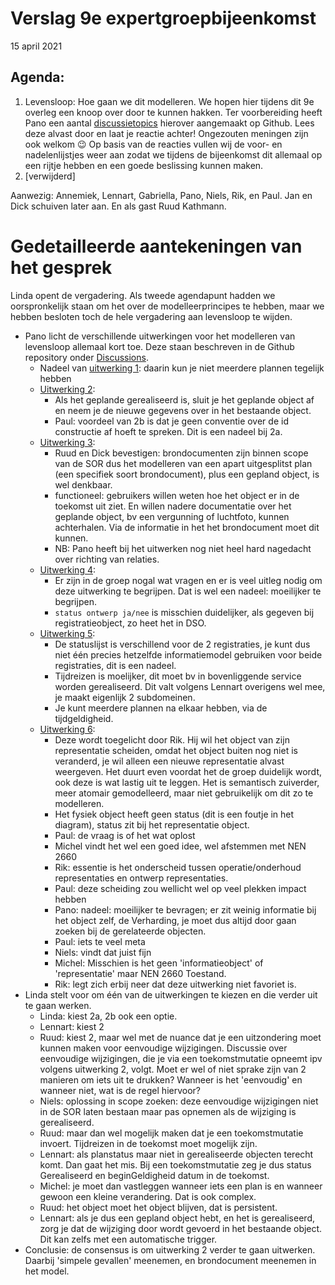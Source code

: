 # Verslag 9e expertgroepbijeenkomst 
15 april 2021

## Agenda: 
1.	Levensloop: Hoe gaan we dit modelleren. We hopen hier tijdens dit 9e overleg een knoop over door te kunnen hakken. 
Ter voorbereiding heeft Pano een aantal [discussietopics](https://github.com/Geonovum/disgeo-imsor/discussions) hierover aangemaakt op Github. Lees deze alvast door en laat je reactie achter! Ongezouten meningen zijn ook welkom 😉 
Op basis van de reacties vullen wij de voor- en nadelenlijstjes weer aan zodat we tijdens de bijeenkomst dit allemaal op een rijtje hebben en een goede beslissing kunnen maken.
2. [verwijderd] 

Aanwezig: Annemiek, Lennart, Gabriella, Pano, Niels, Rik, en Paul. Jan en Dick schuiven later aan. En als gast Ruud Kathmann.

# Gedetailleerde aantekeningen van het gesprek
Linda opent de vergadering. Als tweede agendapunt hadden we oorspronkelijk staan om het over de modelleerprincipes te hebben, maar we hebben besloten toch de hele vergadering aan levensloop te wijden. 

- Pano licht de verschillende uitwerkingen voor het modelleren van levensloop allemaal kort toe. Deze staan beschreven in de Github repository onder [Discussions](https://github.com/Geonovum/disgeo-imsor/discussions).
	- Nadeel van [uitwerking 1](https://github.com/Geonovum/disgeo-imsor/discussions/28): daarin kun je niet meerdere plannen tegelijk hebben
	- [Uitwerking 2](https://github.com/Geonovum/disgeo-imsor/discussions/29): 
		- Als het geplande gerealiseerd is, sluit je het geplande object af en neem je de nieuwe gegevens over in het bestaande object.
		- Paul: voordeel van 2b is dat je geen conventie over de id constructie af hoeft te spreken. Dit is een nadeel bij 2a. 
	- [Uitwerking 3](https://github.com/Geonovum/disgeo-imsor/discussions/31): 
		- Ruud en Dick bevestigen: brondocumenten zijn binnen scope van de SOR dus het modelleren van een apart uitgesplitst plan (een specifiek soort brondocument), plus een gepland object, is wel denkbaar.
		- functioneel: gebruikers willen weten hoe het object er in de toekomst uit ziet. En willen nadere documentatie over het geplande object, bv een vergunning of luchtfoto, kunnen achterhalen. Via de informatie in het het brondocument moet dit kunnen.
		- NB: Pano heeft bij het uitwerken nog niet heel hard nagedacht over richting van relaties.
	- [Uitwerking 4](https://github.com/Geonovum/disgeo-imsor/discussions/33): 
		- Er zijn in de groep nogal wat vragen en er is veel uitleg nodig om deze uitwerking te begrijpen. Dat is wel een nadeel: moeilijker te begrijpen. 
        - `status ontwerp ja/nee` is misschien duidelijker, als gegeven bij registratieobject, zo heet het in DSO.
	- [Uitwerking 5](https://github.com/Geonovum/disgeo-imsor/discussions/34): 
		- De statuslijst is verschillend voor de 2 registraties, je kunt dus niet één precies hetzelfde informatiemodel gebruiken voor beide registraties, dit is een nadeel.
		- Tijdreizen is moelijker, dit moet bv in bovenliggende service worden gerealiseerd. Dit valt volgens Lennart overigens wel mee, je maakt eigenlijk 2 subdomeinen.
		- Je kunt meerdere plannen na elkaar hebben, via de tijdgeldigheid.
	- [Uitwerking 6](https://github.com/Geonovum/disgeo-imsor/discussions/36): 
		- Deze wordt toegelicht door Rik. Hij wil het object van zijn representatie scheiden, omdat het object buiten nog niet is veranderd, je wil alleen een nieuwe representatie alvast weergeven. Het duurt even voordat het de groep duidelijk wordt, ook deze is wat lastig uit te leggen. Het is semantisch zuiverder, meer atomair gemodelleerd, maar niet gebruikelijk om dit zo te modelleren.
		- Het fysiek object heeft geen status (dit is een foutje in het diagram), status zit bij het representatie object.
		- Paul: de vraag is of het wat oplost
		- Michel vindt het wel een goed idee, wel afstemmen met NEN 2660
		- Rik: essentie is het onderscheid tussen operatie/onderhoud representaties en ontwerp representaties.
		- Paul: deze scheiding zou wellicht wel op veel plekken impact hebben
		- Pano: nadeel: moeilijker te bevragen; er zit weinig informatie bij het object zelf, de Verharding, je moet dus altijd door gaan zoeken bij de gerelateerde objecten.
		- Paul: iets te veel meta
		- Niels: vindt dat juist fijn
		- Michel: Misschien is het geen 'informatieobject' of 'representatie' maar NEN 2660 Toestand.
        - Rik: legt zich erbij neer dat deze uitwerking niet favoriet is.
- Linda stelt voor om één van de uitwerkingen te kiezen en die verder uit te gaan werken. 
	- Linda: kiest 2a, 2b ook een optie.
	- Lennart: kiest 2
	- Ruud: kiest 2, maar wel met de nuance dat je een uitzondering moet kunnen maken voor eenvoudige wijzigingen. Discussie over eenvoudige wijzigingen, die je via een toekomstmutatie opneemt ipv volgens uitwerking 2, volgt. Moet er wel of niet sprake zijn van 2 manieren om iets uit te drukken? Wanneer is het 'eenvoudig' en wanneer niet, wat is de regel hiervoor?
	- Niels: oplossing in scope zoeken: deze eenvoudige wijzigingen niet in de SOR laten bestaan maar pas opnemen als de wijziging is gerealiseerd.
	- Ruud: maar dan wel mogelijk maken dat je een toekomstmutatie invoert. Tijdreizen in de toekomst moet mogelijk zijn.
	- Lennart: als planstatus maar niet in gerealiseerde objecten terecht komt. Dan gaat het mis. Bij een toekomstmutatie zeg je dus status Gerealiseerd en beginGeldigheid datum in de toekomst.
	- Michel: je moet dan vastleggen wanneer iets een plan is en wanneer gewoon een kleine verandering. Dat is ook complex.
	- Ruud: het object moet het object blijven, dat is persistent. 
	- Lennart: als je dus een gepland object hebt, en het is gerealiseerd, zorg je dat de wijziging door wordt gevoerd in het bestaande object. Dit kan zelfs met een automatische trigger.
- Conclusie: de consensus is om uitwerking 2 verder te gaan uitwerken. Daarbij 'simpele gevallen' meenemen, en brondocument meenemen in het model.

